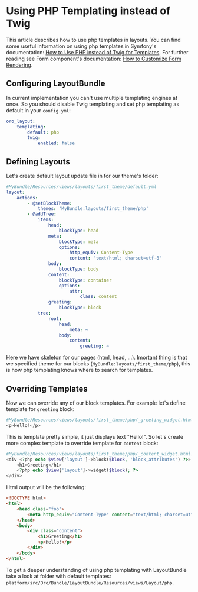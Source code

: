 Using PHP Templating instead of Twig
====================================

This article describes how to use php templates in layouts.
You can find some useful information on using php templates in Symfony's documentation: [How to Use PHP instead of Twig for Templates](http://symfony.com/doc/current/templating/PHP.html).
For further reading see Form component's documentation: [How to Customize Form Rendering](http://symfony.com/doc/current/form/form_customization.html).

Configuring LayoutBundle
------------------------

In current implementation you can't use multiple templating engines at once. So you should disable Twig templating and set php templating as default in your `config.yml`:

```Yaml
oro_layout:
    templating:
        default: php
        twig:
            enabled: false
```

Defining Layouts
----------------

Let's create default layout update file in for our theme's folder:

```Yaml
#MyBundle/Resources/views/layouts/first_theme/default.yml
layout:
    actions:
        - @setBlockTheme:
            themes: 'MyBundle:layouts/first_theme/php'
        - @addTree:
            items:
                head:
                    blockType: head
                meta:
                    blockType: meta
                    options:
                        http_equiv: Content-Type
                        content: "text/html; charset=utf-8"
                body:
                    blockType: body
                content:
                    blockType: container
                    options:
                        attr:
                            class: content
                greeting:
                    blockType: block
            tree:
                root:
                    head:
                        meta: ~
                    body:
                        content:
                            greeting: ~
```

Here we have skeleton for our pages (html, head, ...). Imortant thing is that we specified theme for our blocks (`MyBundle:layouts/first_theme/php`), this is how php templating knows where to search for templates.

Overriding Templates
--------------------

Now we can override any of our block templates. For example let's define template for `greeting` block:

```php
#MyBundle/Resources/views/layouts/first_theme/php/_greeting_widget.html.php
<p>Hello!</p>
```

This is template pretty simple, it just displays text "Hello!". So let's create more complex template to override template for `content` block:

```php
#MyBundle/Resources/views/layouts/first_theme/php/_content_widget.html.php
<div <?php echo $view['layout']->block($block, 'block_attributes') ?>>
    <h1>Greeting</h1>
    <?php echo $view['layout']->widget($block); ?>
</div>
```

Html output will be the following:

```html
<!DOCTYPE html>
<html>
    <head class="foo">
        <meta http_equiv="Content-Type" content="text/html; charset=utf-8"/>
    </head>
    <body>
        <div class="content">
            <h1>Greeting</h1>
            <p>Hello!</p>
        </div>
    </body>
</html>
```

To get a deeper understanding of using php templating with LayoutBundle take a look at folder with default templates: `platform/src/Oro/Bundle/LayoutBundle/Resources/views/Layout/php`.
